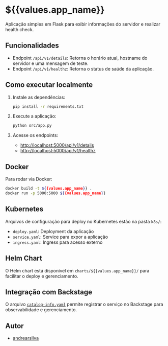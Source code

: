 # ${{values.app_name}}

Aplicação simples em Flask para exibir informações do servidor e realizar health check.

## Funcionalidades

- Endpoint `/api/v1/details`: Retorna o horário atual, hostname do servidor e uma mensagem de teste.
- Endpoint `/api/v1/healthz`: Retorna o status de saúde da aplicação.

## Como executar localmente

1. Instale as dependências:
   ```sh
   pip install -r requirements.txt
   ```

2. Execute a aplicação:
   ```sh
   python src/app.py
   ```

3. Acesse os endpoints:
   - [http://localhost:5000/api/v1/details](http://localhost:5000/api/v1/details)
   - [http://localhost:5000/api/v1/healthz](http://localhost:5000/api/v1/healthz)

## Docker

Para rodar via Docker:

```sh
docker build -t ${{values.app_name}} .
docker run -p 5000:5000 ${{values.app_name}}
```

## Kubernetes

Arquivos de configuração para deploy no Kubernetes estão na pasta `k8s/`:
- `deploy.yaml`: Deployment da aplicação
- `service.yaml`: Service para expor a aplicação
- `ingress.yaml`: Ingress para acesso externo

## Helm Chart

O Helm chart está disponível em `charts/${{values.app_name}}/` para facilitar o deploy e gerenciamento.

## Integração com Backstage

O arquivo [`catalog-info.yaml`](catalog-info.yaml) permite registrar o serviço no Backstage para observabilidade e gerenciamento.

## Autor

- [andrearsilva](https://github.com/andrearsilva)